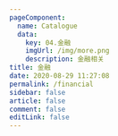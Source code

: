 ```yaml
---
pageComponent: 
  name: Catalogue
  data: 
    key: 04.金融
    imgUrl: /img/more.png
    description: 金融相关
title: 金融
date: 2020-08-29 11:27:08
permalink: /financial
sidebar: false
article: false
comment: false
editLink: false
---
```

